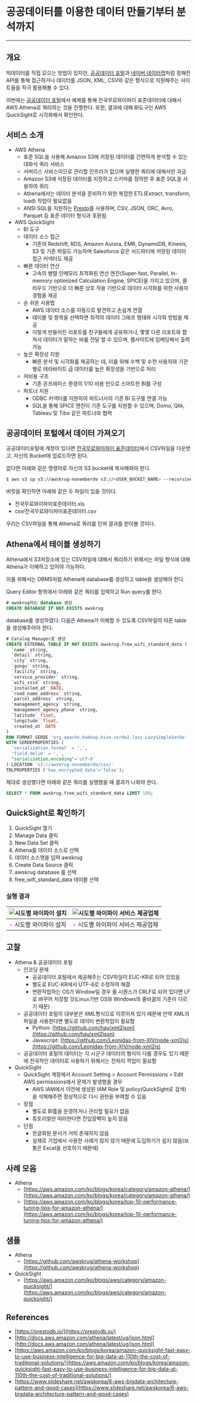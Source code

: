 # 공공데이터를 이용한 데이터 만들기부터 분석까지
---

## 개요
빅데이터를 직접 모으는 방법이 있지만, [공공데이터 포털](https://www.data.go.kr/)과 [네이버 데이터랩](http://datalab.naver.com/)처럼
정해진 API를 통해 접근하거나 데이터를 JSON, XML, CSV와 같은 형식으로 지원해주는 사이트들을 적극 활용해볼 수 있다.

이번에는 [공공데이터 포털](https://www.data.go.kr/)에서 예제를 통해 전국무료와이파이 표준데이터에 대해서 AWS Athena로 쿼리하는 것을 진행한다.
또한, 결과에 대해 BI도구인 AWS QuickSight로 시각화해서 확인한다.

## 서비스 소개

- AWS Athena
  - 표준 SQL을 사용해 Amazon S3에 저장된 데이터를 간편하게 분석할 수 있는 대화식 쿼리 서비스
  - 서버리스 서비스이므로 관리할 인프라가 없으며 실행한 쿼리에 대해서만 과금
  - Amazon S3에 저장된 데이터를 지정하고 스키마를 정의한 후 표준 SQL을 사용하여 쿼리
  - Athena에서는 데이터 분석을 준비하기 위한 복잡한 ETL(Extract, transform, load) 작업이 필요없음
  - ANSI SQL을 지원하는 [Presto](https://prestodb.io/)를 사용하며, CSV, JSON, ORC, Avro, Parquet 등 표준 데이터 형식과 호환됨
- AWS QuickSight
  - BI 도구
  - 데이터 소스 접근
    - 기존의 Redshift, RDS, Amazon Aurora, EMR, DynamoDB, Kinesis, S3 및 기존 파일도 가능하며 Salesforce 같은 서드파티에 저장된 데이터 접근 커넥터도 제공
  - 빠른 데이터 연산
    - 고속의 병렬 인메모리 최적화된 연산 엔진(Super-fast, Parallel, In-memory optimized Calculation Engine, SPICE)을 가지고 있으며, 클라우드 기반으로 더 빠른 상호 작용 기반으로 데이터 시각화를 위한 사용자 경험을 제공
  - 손 쉬운 사용법
    - AWS 데이터 소스를 자동으로 발견하고 손쉽게 연결
    - 테이블 및 항목을 선택하면 최적의 데이터 그래프 형태와 시각화 방법을 제공
    - 이렇게 만들어진 리포트를 친구들에게 공유하거나, 몇몇 다른 리포트와 합쳐서 데이터가 말하는 바를 전달 할 수 있으며, 웹사이트에 임베딩해서 출력 가능
  - 높은 확장성 지원 
    - 빠른 분석 및 시각화를 제공하는 데, 이를 위해 수백 및 수천 사용자와 기관별로 테라바이트 급 데이터를 높은 확장성을 기반으로 처리
  - 저비용 구조
    - 기존 온프레미스 환경의 1/10 비용 만으로 스마트한 BI를 구성
  - 파트너 지원
    - ODBC 커넥터를 지원하여 파트너사의 기존 BI 도구를 연결 가능
    - SQL을 통해 SPICE 엔진이 기존 도구를 지원할 수 있으며, Domo, Qlik, Tableau 및 Tibo 같은 파트너와 협력
  

## 공공데이터 포털에서 데이터 가져오기

공공데이터포털에 계정이 있다면 [전국무료와이파이 표준데이터](https://www.data.go.kr/dataset/15013116/standard.do)에서 CSV파일을 다운받고,
자신의 Bucket에 업로드하면 된다.

없다면 아래와 같은 명령어로 자신의 S3 bucket에 복사해와야 한다.

```bash
$ aws s3 cp s3://awskrug-novemberde s3://<USER_BUCKET_NAME> --recursive
```

버킷을 확인하면 아래와 같은 두 파일이 있을 것이다.

- 전국무료와이파이표준데이터.xls
- csv/전국무료와이파이표준데이터.csv

우리는 CSV파일을 통해 Athena로 쿼리를 던져 결과를 받아볼 것이다.


## Athena에서 테이블 생성하기
Athena에서 S3저장소에 있는 CSV파일에 대해서 쿼리하기 위해서는 파일 형식에 대해 Athena가 이해하고 있어야 가능하다.

이를 위해서는 DBMS처럼 Athena에 database를 생성하고 table을 생성해야 한다.

Query Editor 항목에서 아래와 같은 쿼리를 입력하고 Run query를 한다.

```sql
# awskrug라는 database 생성
CREATE DATABASE IF NOT EXISTS awskrug
```

database를 생성하였다. 다음은 Athena가 이해할 수 있도록 CSV파일의 따른 table을 생성해주어야 한다.

```sql
# Catalog Manager로 생성
CREATE EXTERNAL TABLE IF NOT EXISTS awskrug.free_wifi_standard_data (
  `name` string,
  `detail` string,
  `city` string,
  `gungu` string,
  `facility` string,
  `service_provider` string,
  `wifi_ssid` string,
  `installed_at` DATE,
  `road_name_address` string,
  `parcel_address` string,
  `management_agency` string,
  `management_agency_phone` string,
  `latitude` float,
  `longitude` float,
  `created_at` DATE
)
ROW FORMAT SERDE 'org.apache.hadoop.hive.serde2.lazy.LazySimpleSerDe'
WITH SERDEPROPERTIES (
  'serialization.format' = ',',
  'field.delim' = ',',
  "serialization.encoding"='utf-8'
) LOCATION 's3://awskrug-novemberde/csv/'
TBLPROPERTIES ('has_encrypted_data'='false');
```

제대로 생성했다면 아래와 같은 쿼리를 실행했을 때 결과가 나와야 한다.

```sql
SELECT * FROM awskrug.free_wifi_standard_data LIMIT 100;
```

## QuickSight로 확인하기

1. QuickSight 열기
2. Manage Data 클릭
3. New Data Set 클릭
4. Athena를 데이터 소스로 선택
5. 데이터 소스명을 입력 awskrug
6. Create Data Source 클릭
7. awskrug database 를 선택
8. free_wifi_standard_data 테이블 선택

### 실행 결과
|![시도별 와이파이 설치](./img/count_by_city.png)   |![시도별 와이파이 서비스 제공업체](./img/count_by_service.png)|
|---|---|
| - 시도별 와이파이 설치| - 시도별 와이파이 서비스 제공업체|





## 고찰
- Athena & 공공데이터 포털
  - 인코딩 문제
    - 공공데이터 포털에서 제공해주는 CSV파일이 EUC-KR로 되어 있었음
    - 별도로 EUC-KR에서 UTF-8로 수정하여 해결
    - 변환작업하는 OS가 Window일 경우 줄 시퀀스가 CRLF로 되어 있다면 LF로 바꾸어 저장할 것(Linux기반 OS와 Windows의 줄바꿈의 기준이 다르기 때문)
  - 공공데이터 포털의 대부분은 XML형식으로 이루어져 있기 때문에 만약 XML의 파일을 사용한다면 별도로 데이터 변환작업이 필요함
    - Python: [https://github.com/hay/xml2json](https://github.com/hay/xml2json)
    - Javascript: [https://github.com/Leonidas-from-XIV/node-xml2js](https://github.com/Leonidas-from-XIV/node-xml2js)
  - 공공데이터 포털의 데이터는 각 시군구 데이터의 형식이 다를 경우도 있기 때문에 전국적인 데이터로 사용하기 위해서는 전처리 작업이 필요함
- QuickSight
  - QuickSight 계정에서 Account Setting > Account Permissions > Edit AWS permissions에서 문제가 발생했을 경우
    - AWS IAM에서 이전에 생성된 IAM Role 및 policy(QuickSight로 검색)을 삭제해주면 정상적으로 다시 권한을 부여할 수 있음
  - 장점
    - 별도로 BI툴을 운영하거나 관리할 필요가 없음
    - 튜토리얼만 따라한다면 진입장벽이 높지 않음
  - 단점
    - 한글화된 문서가 거의 존재하지 않음
    - 실제로 기업에서 사용한 사례가 많지 않기 때문에 도입하기가 쉽지 않음(보통은 Excel을 선호하기 때문에)


## 사례 모음
- Athena
  - [https://aws.amazon.com/ko/blogs/korea/category/amazon-athena/](https://aws.amazon.com/ko/blogs/korea/category/amazon-athena/)
  - [https://aws.amazon.com/ko/blogs/korea/top-10-performance-tuning-tips-for-amazon-athena/](https://aws.amazon.com/ko/blogs/korea/top-10-performance-tuning-tips-for-amazon-athena/)

## 샘플
- Athena
  - [https://github.com/awskrug/athena-workshop](https://github.com/awskrug/athena-workshop)
- QuickSight
  - [https://aws.amazon.com/ko/blogs/aws/category/amazon-quicksight/](https://aws.amazon.com/ko/blogs/aws/category/amazon-quicksight/)


## References
- [https://prestodb.io/](https://prestodb.io/)
- [http://docs.aws.amazon.com/athena/latest/ug/json.html](http://docs.aws.amazon.com/athena/latest/ug/json.html)
- [https://aws.amazon.com/ko/blogs/korea/amazon-quicksight-fast-easy-to-use-business-intelligence-for-big-data-at-110th-the-cost-of-traditional-solutions/](https://aws.amazon.com/ko/blogs/korea/amazon-quicksight-fast-easy-to-use-business-intelligence-for-big-data-at-110th-the-cost-of-traditional-solutions/)
- [https://www.slideshare.net/awskorea/6-aws-bigdata-architecture-pattern-and-good-cases](https://www.slideshare.net/awskorea/6-aws-bigdata-architecture-pattern-and-good-cases)